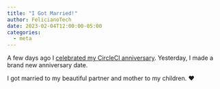 ```yaml
---
title: "I Got Married!"
author: FelicianoTech
date: 2023-02-04T12:00:00-05:00
categories:
  - meta
---
```


A few days ago I [celebrated my CircleCI anniversary](/blog/celebrating-7-years-continuous-academy/).
Yesterday, I made a brand new anniversary date.

I got married to my beautiful partner and mother to my children.
:heart:

